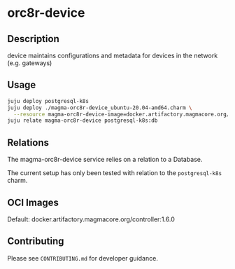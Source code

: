 # orc8r-device

## Description
device maintains configurations and metadata for devices in the network (e.g. gateways)

## Usage

```bash
juju deploy postgresql-k8s
juju deploy ./magma-orc8r-device_ubuntu-20.04-amd64.charm \
  --resource magma-orc8r-device-image=docker.artifactory.magmacore.org/controller:1.6.0
juju relate magma-orc8r-device postgresql-k8s:db
```

## Relations

The magma-orc8r-device service relies on a relation to a Database. 

The current setup has only been tested with relation to the `postgresql-k8s` charm.

## OCI Images

Default: docker.artifactory.magmacore.org/controller:1.6.0

## Contributing

Please see `CONTRIBUTING.md` for developer guidance.
